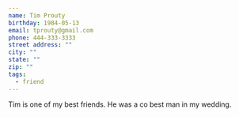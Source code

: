 ```yaml
---
name: Tim Prouty
birthday: 1984-05-13
email: tprouty@gmail.com
phone: 444-333-3333
street address: ""
city: ""
state: ""
zip: ""
tags:
  - friend
---
```

Tim is one of my best friends. He was a co best man in my wedding.

